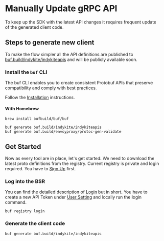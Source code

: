# Manually Update gRPC API 

To keep up the SDK with the latest API changes it requires frequent update of
the generated client code.

## Steps to generate new client

To make the flow simpler all the API definitions are published  to
[buf.build/indykite/indykiteapis](https://buf.build/indykite/indykiteapis) and
will be publicly available soon.

### Install the `buf` CLI

The buf CLI enables you to create consistent Protobuf APIs that preserve
compatibility and comply with best practices.

Follow the [Installation](https://docs.buf.build/installation) instructions.

#### With Homebrew

```shell
brew install bufbuild/buf/buf
```

```shell
buf generate buf.build/indykite/indykiteapis
buf generate buf.build/envoyproxy/protoc-gen-validate 
```

## Get Started

Now as every tool are in place, let's get started. We need to download the
latest proto definitions from the registry. Current registry is private and
login required. You have to [Sign Up](https://buf.build) first.

### Log into the BSR

You can find the detailed description of
[Login](https://docs.buf.build/tour/log-into-the-bsr) but in short. You have to
create a new API Token under [User Setting](https://buf.build/settings/user) and
locally run the login command.

```shell
buf registry login
```

### Generate the client code

```shell
buf generate buf.build/indykite/indykiteapis
```

